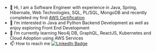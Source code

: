 - 👋 Hi, I am a Software Engineer with experience in Java, Spring, Hibernate, Web Technologies, SQL, PL/SQL, MongoDB and recently completed my first <a href="https://www.credly.com/badges/dd17eab8-a174-4801-8d85-b95cc936915d/public_url">AWS Certification</a>
- 👀 I’m interested in Java and Python Backend Development as well as enjoy exploring Front End Development 
- 🌱 I’m currently learning Neo4j DB, GraphQL, ReactJS, Kubernetes and Cloud Adoption using AWS Services
- 📫 How to reach me <a href="https://www.linkedin.com/in/gauri-sawant-b3280043/">
    <img src="https://img.shields.io/badge/LinkedIn-blue?style=for-the-badge&logo=linkedin&logoColor=white" alt="LinkedIn Badge"/>
  </a>
